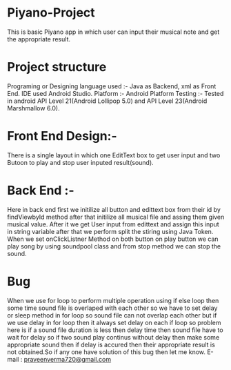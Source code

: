 # Piyano-Project
This is basic Piyano app in which user can input their musical note and get the appropriate result.

# Project structure 
Programing or Designing language used :- Java as Backend, xml as Front End.
IDE used Android Studio.
Platform :- Android Platform
Testing :- Tested in android API Level 21(Android Lollipop 5.0) and API Level 23(Android Marshmallow 6.0).

# Front End Design:-
There is a single layout in which one EditText box to get user input and two Butoon to play and stop user inputed result(sound).

# Back End :-
Here in back end first we initilize all button and edittext box from their id by findViewbyId method after that initilize all musical file and assing them given musical value.
After it we get User input from edittext and assign this input in string variable after that we perform split the stiring using Java Token.
When we set onClickListner Method on both button on play button we can play song by using soundpool class and from stop method we can stop the sound.

# Bug 
   When we use for loop to perform multiple operation using if else loop then some time sound file is overlaped with each other so we have to 
   set delay or sleep method in for loop so sound file can not overlap each other but if we use delay in for loop then it always set delay on each if loop
   so problem here is if a sound file duration is less then delay time then sound file have to wait for delay so if two sound play continus without delay then make some appropriate 
   sound then if delay is accured then their appropriate result is not obtained.So if any one have solution of this bug then let me know. E-mail : praveenverma720@gmail.com
   
